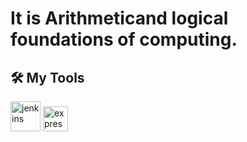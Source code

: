 # It is Arithmeticand logical foundations of computing. 
## 🛠 My Tools
<a target="_blank"> <img src="https://img.icons8.com/fluency/344/microsoft-word-2019.png" alt="jenkins" width="48" height="48"/> </a> 
<a target="_blank"> <img src="https://www.saashub.com/images/app/service_logos/23/d8aed35993f0/large.png?1546569665" alt="express" width="40" height="40"/> </a>